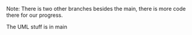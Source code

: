 Note: There is two other branches besides the main, there is more code there for our progress.

The UML stuff is in main
